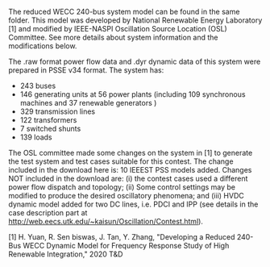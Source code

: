 The reduced WECC 240-bus system model can be found in the same folder. This model was developed by National Renewable Energy Laboratory [1] and modified by IEEE-NASPI Oscillation Source Location (OSL) Committee. See more details about system information and the modifications below. 

The .raw format power flow data and .dyr dynamic data of this system were prepared in PSSE v34 format. The system has:
 - 243 buses
 - 146 generating units at 56 power plants (including 109 synchronous machines and 37 renewable generators )
 - 329 transmission lines
 - 122 transformers
 - 7 switched shunts
 - 139 loads

The OSL committee made some changes on the system in [1] to generate the test system and test cases suitable for this contest. The change included in the download here is: 10 IEEEST PSS models added. Changes NOT included in the download are: (i) the contest cases used a different power flow dispatch and topology; (ii) Some control settings may be modified to produce the desired oscillatory phenomena; and (iii) HVDC dynamic model added for two DC lines, i.e. PDCI and IPP (see details in the case description part at http://web.eecs.utk.edu/~kaisun/Oscillation/Contest.html).

[1] H. Yuan, R. Sen biswas, J. Tan, Y. Zhang, "Developing a Reduced 240-Bus WECC Dynamic Model for Frequency Response Study of High Renewable Integration," 2020 T&D
